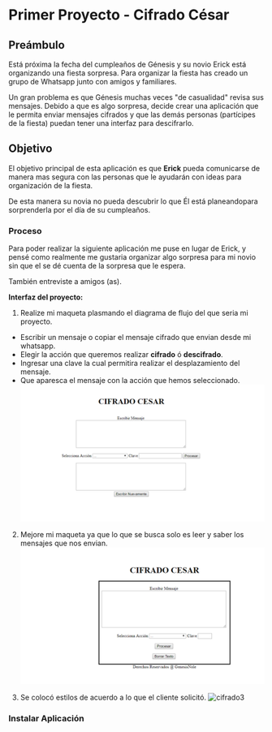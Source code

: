 # Primer Proyecto - Cifrado César

## Preámbulo

Está próxima la fecha del cumpleaños de Génesis y su novio Erick está organizando una
fiesta sorpresa. Para organizar la fiesta has creado un grupo de Whatsapp junto
con amigos y familiares.

Un gran problema es que Génesis muchas veces "de casualidad" revisa sus mensajes.
Debido a que es algo sorpresa, decide crear una aplicación que le permita enviar mensajes cifrados 
y que las demás personas (partícipes de la fiesta) puedan tener una interfaz para descifrarlo.

## Objetivo

El objetivo principal de esta aplicación es que **Erick** pueda comunicarse de manera mas segura 
con las personas que le ayudarán con ideas para organización de la fiesta.

De esta manera su novia no pueda descubrir lo que Él está planeandopara sorprenderla por el día 
de su cumpleaños.

### Proceso

Para poder realizar la siguiente aplicación me puse en lugar de Erick, y pensé como realmente me gustaria organizar algo sorpresa para mi novio sin que el se dé cuenta de la sorpresa que le espera.

También entreviste a amigos (as).

**Interfaz del proyecto:**

1. Realize mi maqueta plasmando el diagrama de flujo del que seria mi proyecto.
  - Escribir un mensaje o copiar el mensaje cifrado que envian desde mi whatsapp.
  - Elegir la acción que queremos realizar **cifrado** ó **descifrado**.
  - Ingresar una clave la cual permitira realizar el desplazamiento del mensaje.
  - Que aparesca el mensaje con la acción que hemos seleccionado.
  ![cifrado1](img/cifrado1.png)

2. Mejore mi maqueta ya que lo que se busca solo es leer y saber los mensajes que nos envian.
  ![cifrado2](img/cifrado2.png)

3. Se colocó estilos de acuerdo a lo que el cliente solicitó.
  ![cifrado3](https://ibb.co/gKWuk8)


### Instalar Aplicación

